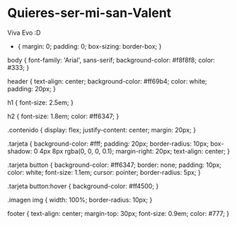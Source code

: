 # Quieres-ser-mi-san-Valent
Viva Evo :D
* {
    margin: 0;
    padding: 0;
    box-sizing: border-box;
}

body {
    font-family: 'Arial', sans-serif;
    background-color: #f8f8f8;
    color: #333;
}

header {
    text-align: center;
    background-color: #ff69b4;
    color: white;
    padding: 20px;
}

h1 {
    font-size: 2.5em;
}

h2 {
    font-size: 1.8em;
    color: #ff6347;
}

.contenido {
    display: flex;
    justify-content: center;
    margin: 20px;
}

.tarjeta {
    background-color: #fff;
    padding: 20px;
    border-radius: 10px;
    box-shadow: 0 4px 8px rgba(0, 0, 0, 0.1);
    margin-right: 20px;
    text-align: center;
}

.tarjeta button {
    background-color: #ff6347;
    border: none;
    padding: 10px;
    color: white;
    font-size: 1.1em;
    cursor: pointer;
    border-radius: 5px;
}

.tarjeta button:hover {
    background-color: #ff4500;
}

.imagen img {
    width: 100%;
    border-radius: 10px;
}

footer {
    text-align: center;
    margin-top: 30px;
    font-size: 0.9em;
    color: #777;
}

